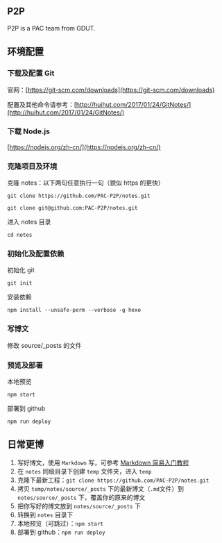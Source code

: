 ## P2P

P2P is a PAC team from GDUT.

## 环境配置

### 下载及配置 Git

官网：[https://git-scm.com/downloads](https://git-scm.com/downloads)

配置及其他命令请参考：[http://huihut.com/2017/01/24/GitNotes/](http://huihut.com/2017/01/24/GitNotes/)

### 下载 Node.js

[https://nodejs.org/zh-cn/](https://nodejs.org/zh-cn/)

### 克隆项目及环境

克隆 notes：以下两句任意执行一句（貌似 https 的更快）


```
git clone https://github.com/PAC-P2P/notes.git

git clone git@github.com:PAC-P2P/notes.git

```

进入 notes 目录


```
cd notes
```

### 初始化及配置依赖

初始化 git

```
git init
```
安装依赖

``` 
npm install --unsafe-perm --verbose -g hexo	
```

### 写博文


修改 source/_posts 的文件


### 预览及部署

本地预览

```
npm start
```

部署到 github

```
npm run deploy
```

## 日常更博

1. 写好博文，使用 `Markdown` 写，可参考 [Markdown 简易入门教程](http://huihut.com/2017/01/25/MarkdownTutorial/)
2. 在 `notes` 同级目录下创建 `temp` 文件夹，进入 `temp`  
3. 克隆下最新工程：`git clone https://github.com/PAC-P2P/notes.git`
4. 拷贝 `temp/notes/source/_posts` 下的最新博文（`.md`文件）到 `notes/source/_posts` 下，覆盖你的原来的博文
5. 把你写好的博文放到 `notes/source/_posts` 下
6. 转换到 `notes` 目录下
7. 本地预览（可跳过）：`npm start`
8. 部署到 github：`npm run deploy`

